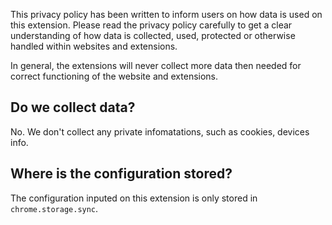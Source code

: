 This privacy policy has been written to inform users on how data is used on this extension. Please read the privacy policy carefully to get a clear understanding of how data is collected, used, protected or otherwise handled within websites and extensions.

In general, the extensions will never collect more data then needed for correct functioning of the website and extensions.

## Do we collect data?
No. We don't collect any private infomatations, such as cookies, devices info.

## Where is the configuration stored?
The configuration inputed on this extension is only stored in `chrome.storage.sync`.
